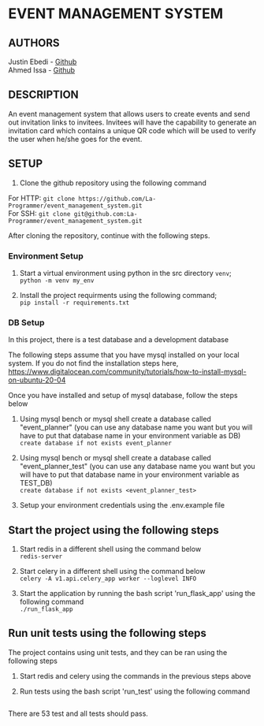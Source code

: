 # EVENT MANAGEMENT SYSTEM

## AUTHORS

Justin Ebedi - [Github](https://github.com/La-Programmer)  
Ahmed Issa - [Github](https://github.com/Ahmed-Is3a)

## DESCRIPTION

An event management system that allows users to create events and send out invitation links to invitees. Invitees will have the capability to generate an invitation card which contains a unique QR code which will be used to verify the user when he/she goes for the event.

## SETUP

1. Clone the github repository using the following command

For HTTP: ```git clone https://github.com/La-Programmer/event_management_system.git```    
For SSH: ```git clone git@github.com:La-Programmer/event_management_system.git```

After cloning the repository, continue with the following steps.

### Environment Setup

1. Start a virtual environment using python in the src directory `venv`;  
   ```python -m venv my_env```

2. Install the project requirments using the following command;  
   ```pip install -r requirements.txt```

### DB Setup

In this project, there is a test database and a development database

The following steps assume that you have mysql installed on your local system. If you do not find the installation steps here, https://www.digitalocean.com/community/tutorials/how-to-install-mysql-on-ubuntu-20-04

Once you have installed and setup of mysql database, follow the steps below

1. Using mysql bench or mysql shell create a database called "event_planner" (you can use any database name you want but you will have to put that database name in your environment variable as DB)  
   ```create database if not exists event_planner```   

2. Using mysql bench or mysql shell create a database called "event_planner_test" (you can use any database name you want but you will have to put that database name in your environment variable as TEST_DB)  
   ```create database if not exists <event_planner_test>```

3. Setup your environment credentials using the .env.example file

## Start the project using the following steps

1. Start redis in a different shell using the command below  
   ```redis-server```

2. Start celery in a different shell using the command below  
   ```celery -A v1.api.celery_app worker --loglevel INFO```

3. Start the application by running the bash script 'run_flask_app' using the following command  
   ```./run_flask_app```

## Run unit tests using the following steps

The project contains using unit tests, and they can be ran using the following steps

1. Start redis and celery using the commands in the previous steps above

2. Run tests using the bash script 'run_test' using the following command  
   ```./run_test
   ```

There are 53 test and all tests should pass.
